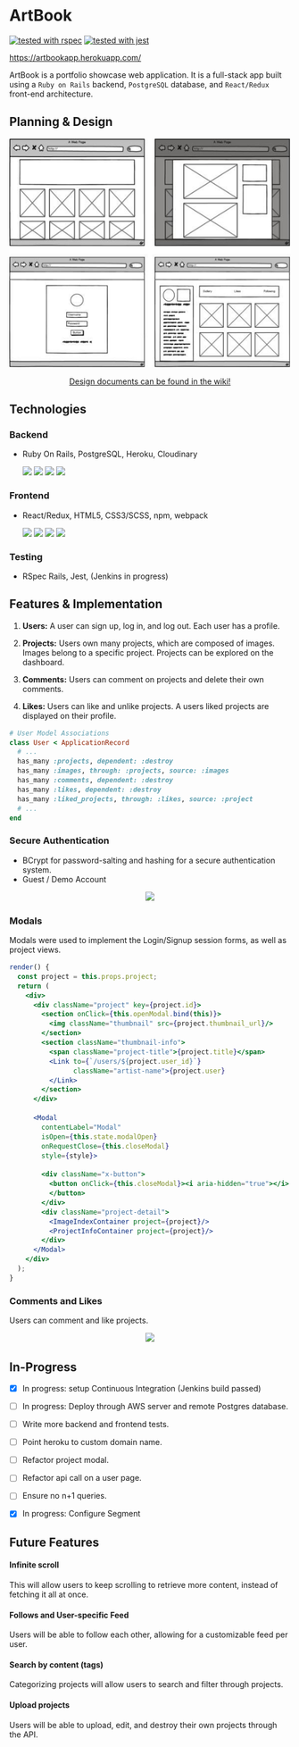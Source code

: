 # ArtBook

[![tested with rspec](https://img.shields.io/badge/tested%20with-rspec-brightgreen.svg)](https://github.com/rspec/rspec-rails)
[![tested with jest](https://facebook.github.io/jest/img/jest-badge.svg)](https://github.com/facebook/jest)

https://artbookapp.herokuapp.com/

ArtBook is a portfolio showcase web application. It is a full-stack app built using a `Ruby on Rails` backend, `PostgreSQL` database, and `React/Redux` front-end architecture.

## Planning & Design

<p align="center">
<img src="./docs/wireframes/wireframes.jpg" />
</p>
<p align="center">
<a href="https://github.com/anastassia-b/art-book-app/wiki">Design documents can be found in the wiki!</a>
</p>

## Technologies

### Backend
* Ruby On Rails, PostgreSQL, Heroku, Cloudinary

  <img src="https://user-images.githubusercontent.com/26920351/36052369-45a5788a-0da2-11e8-8058-8ef5c98c759c.jpeg" height="50">
  <img src="https://user-images.githubusercontent.com/26920351/36052411-766d6d88-0da2-11e8-8585-8fe14190f03b.png" height="50">
  <img src="https://dab1nmslvvntp.cloudfront.net/wp-content/uploads/2016/04/1461122387heroku-logo.jpg" height="45">   <img src="https://avatars2.githubusercontent.com/u/1460763?s=400&v=4" height="50">   

### Frontend
* React/Redux, HTML5, CSS3/SCSS, npm, webpack

  <img src="https://user-images.githubusercontent.com/26920351/36052718-a5709848-0da3-11e8-8a16-bf47966d3f63.png" height="45">   <img src="https://user-images.githubusercontent.com/26920351/36052733-b59ab8f2-0da3-11e8-941b-2afc80a4219e.png" height="40">
  <img src="https://user-images.githubusercontent.com/26920351/36052477-a6e7e416-0da2-11e8-813a-1ee556d4d8b0.png" height="50">  <img src="https://user-images.githubusercontent.com/26920351/36052488-b2fb00b2-0da2-11e8-995b-aeac3b9e68bb.png" height="50">

### Testing
* RSpec Rails, Jest, (Jenkins in progress)


## Features & Implementation

1. **Users:** A user can sign up, log in, and log out. Each user has a profile.

2. **Projects:** Users own many projects, which are composed of images. Images belong to a specific project. Projects can be explored on the dashboard.

3. **Comments:** Users can comment on projects and delete their own comments.

4. **Likes:** Users can like and unlike projects. A users liked projects are displayed on their profile.

```ruby
# User Model Associations
class User < ApplicationRecord
  # ...
  has_many :projects, dependent: :destroy
  has_many :images, through: :projects, source: :images
  has_many :comments, dependent: :destroy
  has_many :likes, dependent: :destroy
  has_many :liked_projects, through: :likes, source: :project
  # ...
end
```


### Secure Authentication
* BCrypt for password-salting and hashing for a secure authentication system.
* Guest / Demo Account


<p align="center">
<img src="http://g.recordit.co/DTgAZHML7h.gif" width="500"/>
</p>

### Modals

Modals were used to implement the Login/Signup session forms, as well as project views.

```jsx
render() {
  const project = this.props.project;
  return (
    <div>
      <div className="project" key={project.id}>
        <section onClick={this.openModal.bind(this)}>
          <img className="thumbnail" src={project.thumbnail_url}/>
        </section>
        <section className="thumbnail-info">
          <span className="project-title">{project.title}</span>
          <Link to={`/users/${project.user_id}`}
                className="artist-name">{project.user}
          </Link>
        </section>
      </div>

      <Modal
        contentLabel="Modal"
        isOpen={this.state.modalOpen}
        onRequestClose={this.closeModal}
        style={style}>

        <div className="x-button">
          <button onClick={this.closeModal}><i aria-hidden="true"></i>
          </button>
        </div>
        <div className="project-detail">
          <ImageIndexContainer project={project}/>
          <ProjectInfoContainer project={project}/>
        </div>
      </Modal>
    </div>
  );
}
```

### Comments and Likes

Users can comment and like projects.

<p align="center">
<img src="http://g.recordit.co/aHuEZPU54l.gif" width="500"/>
</p>

## In-Progress

- [x] In progress: setup Continuous Integration (Jenkins build passed)
- [ ] In progress: Deploy through AWS server and remote Postgres database.
- [ ] Write more backend and frontend tests.
- [ ] Point heroku to custom domain name.
- [ ] Refactor project modal.
- [ ] Refactor api call on a user page.
- [ ] Ensure no n+1 queries.
- [x] In progress: Configure Segment


## Future Features


#### Infinite scroll

This will allow users to keep scrolling to retrieve more content, instead of fetching it all at once.

#### Follows and User-specific Feed

Users will be able to follow each other, allowing for a customizable feed per user.

#### Search by content (tags)

Categorizing projects will allow users to search and filter through projects.

#### Upload projects

Users will be able to upload, edit, and destroy their own projects through the API.
